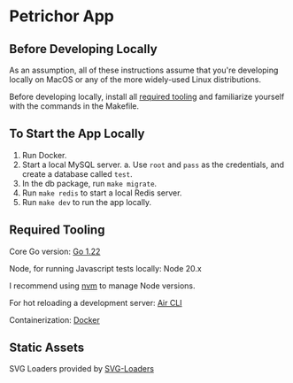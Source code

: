 # Petrichor App

## Before Developing Locally

As an assumption, all of these instructions assume that you're developing locally
on MacOS or any of the more widely-used Linux distributions.

Before developing locally, install all [required tooling](#required-tooling) and
familiarize yourself with the commands in the Makefile.

## To Start the App Locally

1. Run Docker.
2. Start a local MySQL server.
   a. Use `root` and `pass` as the credentials, and create a database called `test`.
3. In the db package, run `make migrate`.
4. Run `make redis` to start a local Redis server.
5. Run `make dev` to run the app locally.

## Required Tooling

Core Go version:
[Go 1.22](https://go.dev/dl/)

Node, for running Javascript tests locally:
Node 20.x

I recommend using [nvm](https://github.com/nvm-sh/nvm) to manage Node versions.

For hot reloading a development server:
[Air CLI](https://github.com/cosmtrek/air)

Containerization:
[Docker](https://www.docker.com)

## Static Assets

SVG Loaders provided by [SVG-Loaders](https://github.com/SamHerbert/SVG-Loaders)
